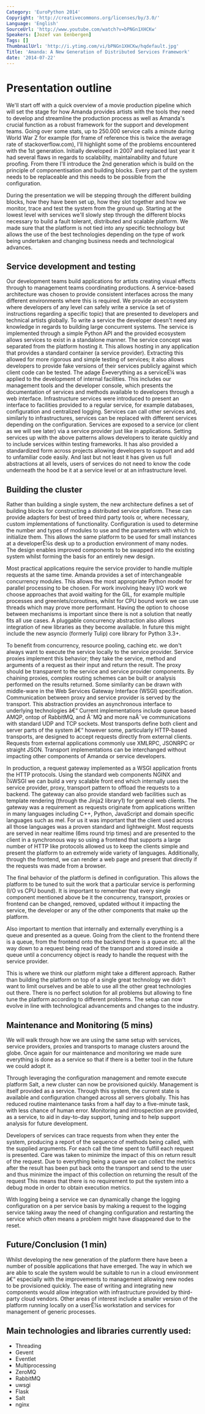 ```yaml
---
Category: 'EuroPython 2014'
Copyright: 'http://creativecommons.org/licenses/by/3.0/'
Language: 'English'
SourceUrl: 'http://www.youtube.com/watch?v=bPNGn1XHCKw'
Speakers: [Jozef van Eenbergen]
Tags: []
ThumbnailUrl: 'http://i.ytimg.com/vi/bPNGn1XHCKw/hqdefault.jpg'
Title: 'Amanda: A New Generation of Distributed Services Framework'
date: '2014-07-22'
---
```

Presentation outline
====================

We'll start off with a quick overview of a movie production pipeline which will set the stage
for how Amanda provides artists with the tools they need to develop and streamline the production process
as well as Amanda's crucial function as a robust framework for the support and development teams.
Going over some stats, up to 250.000 service calls a minute during World War Z for example (for frame of reference this is
twice the average rate of stackoverflow.com), I'll highlight some of the problems encountered with the 1st generation.
Initially developed in 2007 and replaced last year it had several flaws in regards to scalability, maintainability and future proofing.
From there I'll introduce the 2nd generation which is build on the principle of componentisation and building blocks. Every part of the system
needs to be replaceable and this needs to be possible from the configuration.

During the presentation we will be stepping through the different building blocks, how they have been set up, how they slot together
and how we monitor, trace and test the system from the ground up. Starting at the lowest level with services we'll slowly
step through the different blocks necessary to build a fault tolerant, distributed and scalable platform.
We made sure that the platform is not tied into any specific technology but allows the use of the best technologies
depending on the type of work being undertaken and changing business needs and technological advances.

Service development and testing
-------------------------------

Our development teams build applications for artists creating visual effects through to management teams coordinating productions.
A service-based architecture was chosen to provide consistent interfaces across the many different environments where this is required.
We provide an ecosystem where developers of any level can safely write a service (a set of instructions regarding a
specific topic) that are presented to developers and technical artists globally.
To write a service the developer doesn't need any knowledge in regards to building large concurrent systems.
The service is implemented through a simple Python API and the provided ecosystem allows services to exist in a standalone manner.
The service concept was separated from the platform hosting it. This allows hosting in any application that provides a
standard container (a service provider). Extracting this allowed for more rigorous and simple testing of services;
it also allows developers to provide fake versions of their services publicly against which client code can be tested.
The adage Ê»everything as a serviceÊ¼ was applied to the development of internal facilities.
This includes our management tools and the developer console, which presents the documentation of services and methods
available to developers through a web interface.
Infrastructure services were introduced to present an interface to facilities provided to a regular service, for example
databases, configuration and centralized logging.
Services can call other services and, similarly to infrastructures, services can be replaced with different services depending on the configuration.
Services are exposed to a service (or client as we will see later) via a service provider just like in applications.
Setting services up with the above patterns allows developers to iterate quickly and to include services within testing frameworks.
It has also provided a standardized form across projects allowing developers to support and add to unfamiliar code easily.
And last but not least it has given us full abstractions at all levels, users of services do not need to know the code underneath the hood
be it at a service level or at an infrastructure level.


Building the cluster
--------------------

Rather than building a single system, the new architecture defines a set of building blocks for constructing a
distributed service platform. These can provide adapters for best of breed third party tools or, where necessary,
custom implementations of functionality. Configuration is used to determine the number and types of modules to use
and the parameters with which to initialize them. This allows the same platform to be used for small instances at
a developerÊ¼s desk up to a production environment of many nodes. The design enables improved components to be
swapped into the existing system whilst forming the basis for an entirely new design.

Most practical applications require the service provider to handle multiple requests at the same time.
Amanda provides a set of interchangeable concurrency modules. This allows the most appropriate Python model
for parallel processing to be chosen. For work involving heavy I/O work we choose approaches that avoid waiting
for the GIL, for example multiple processes and greenlets/coroutines, whilst for CPU bound work we can use threads
which may prove more performant.  Having the option to choose between mechanisms is important since there is not a
solution that neatly fits all use cases. A pluggable concurrency abstraction also allows integration of new libraries
as they become available. In future this might include the new asyncio (formerly Tulip) core library for Python 3.3+.

To benefit from concurrency, resource pooling, caching etc. we don't always want to execute the service locally to the service provider.
Service proxies implement this behavior; they take the service, method and arguments of a request as their input
and return the result. The proxy should be transparent to the service and service provider components. By chaining
proxies, complex routing schemes can be built or analysis performed on the results returned. Some similarity can be
drawn with middle-ware in the Web Services Gateway Interface (WSGI) specification.
Communication between proxy and service provider is served by the transport. This abstraction provides an
asynchronous interface to underlying technologies â€“ Current implementations include queue based AMQP, ontop of
RabbitMQ, and Ã˜MQ and more naÃ¯ve communications with standard UDP and TCP sockets. Most transports define both client
and server parts of the system â€“ however some, particularly HTTP-based transports, are designed to accept requests directly from external clients.
Requests from external applications commonly use XMLRPC, JSONRPC or straight JSON. Transport implementations can be
interchanged without impacting other components of Amanda or service developers.

In production, a request gateway implemented as a WSGI application fronts the HTTP protocols. Using the standard
web components NGINX and Î¼WSGI we can build a very scalable front end which internally uses the service provider, proxy, transport
pattern to offload the requests to a backend. The gateway can also provide standard web facilities such as template rendering
(through the Jinja2 library1) for general web clients. The gateway was a requirement as requests originate from applications
written in many languages including C++, Python, JavaScript and domain specific languages such as mel. For us it was
important that the client used across all those languages was a proven standard and lightweight. Most requests are served
in near realtime (6ms round trip times) and are presented to the client in a synchronous way so using a frontend that supports a large number
of HTTP like protocols allowed us to keep the clients simple and present the platform to an extremely wide variety of
languages. Additionally, through the frontend, we can render a web page and present that directly if the requests was made
from a browser.

The final behavior of the platform is defined in configuration. This allows the platform to be tuned to suit
the work that a particular service is performing (I/O vs CPU bound). It is important to remember that every single
component mentioned above be it the concurrency, transport, proxies or frontend can be changed, removed, updated without
it impacting the service, the developer or any of the other components that make up the platform.

Also important to mention that internally and externally everything is a queue and presented as a queue. Going from the client
to the frontend there is a queue, from the frontend onto the backend there is a queue etc. all the way down to a request
being read of the transport and stored inside a queue until a concurrency object is ready to handle the request with the
service provider.

This is where we think our platform might take a different approach. Rather than building the platform on top of a single
great technology we didn't want to limit ourselves and be able to use all the other great technologies out there.
There is no perfect solution for all problems but allowing to fine tune the platform according to different problems.
The setup can now evolve in line with technological advancements and changes to the industry.


Maintenance and Monitoring (5 mins)
-----------------------------------

We will walk through how we are using the same setup with services, service providers, proxies and transports to manage
clusters around the globe. Once again for our maintenance and monitoring we made sure everything is done as a service so
that if there is a better tool in the future we could adopt it.

Through leveraging the configuration management and remote execute platform Salt, a new cluster can now be provisioned quickly.
Management is itself provided as a service. Through this system, the current state is available and configuration changed across
all servers globally. This has reduced routine maintenance tasks from a half day to a five-minute task, with less
chance of human error. Monitoring and introspection are provided, as a service, to aid in day-to-day support, tuning and to help
support analysis for future development.

Developers of services can trace requests from when they enter the system, producing a report of the sequence of
methods being called, with the supplied arguments. For each call the time spent to fulfill each request is presented.
Care was taken to minimize the impact of this on return result of the request. Due to everything being a queue we
can collect the metrics after the result has been put back onto the transport and send to the user and thus minimize the impact
of this collection on returning the result of the request
This means that there is no requirement to put the system into a debug mode in order to obtain execution metrics.

With logging being a service we can dynamically change the logging configuration on a per service basis by making a
request to the logging service taking away the need of changing configuration and restarting the service which
often means a problem might have disappeared due to the reset.

Future/Conclusion (1 min)
-------------------------

Whilst developing the new generation of the platform there have been a number of possible applications that have
emerged. The way in which we are able to scale the system would be suitable to run in a cloud environment â€“
 especially with the improvements to management allowing new nodes to be provisioned quickly. The ease of writing
and integrating new components would allow integration with infrastructure provided by third-party cloud vendors.
Other areas of interest include a smaller version of the platform running locally on a userÊ¼s workstation and
services for management of generic processes.

Main technologies and libraries currently used:
------------------------------------------

* Threading
* Gevent
* Eventlet
* Multiprocessing
* ZeroMQ
* RabbitMQ
* uwsgi
* Flask
* Salt
* nginx
